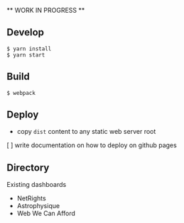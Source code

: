 ** WORK IN PROGRESS **

## Develop

```
$ yarn install
$ yarn start
```

## Build

```
$ webpack
```

## Deploy

- copy `dist` content to any static web server root

[ ] write documentation on how to deploy on github pages

## Directory

Existing dashboards

- NetRights
- Astrophysique
- Web We Can Afford
